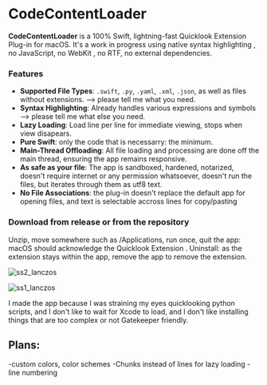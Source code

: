 # CodeContentLoader

**CodeContentLoader** is a 100% Swift, lightning-fast Quicklook Extension Plug-in for macOS. It's a work in progress  using native  syntax highlighting , no JavaScript, no WebKit , no RTF, no external dependencies.


### Features
- **Supported File Types**: `.swift`, `.py`, `.yaml`, `.xml`, `.json`, as well as files without extensions. --> please tell me what you need.
- **Syntax Highlighting**:  Already handles various expressions and symbols --> please tell me what else you need.
- **Lazy Loading**: Load line per line for immediate viewing, stops when view disapears.
- **Pure Swift**:  only the code that is necessarry: the minimum.
- **Main-Thread Offloading**: All file loading and processing are done off the main thread, ensuring the app remains responsive.
- **As safe as your file**: The app is sandboxed, hardened, notarized, doesn't require internet or any permission whatsoever,  doesn't run the files, but iterates through them as utf8 text.
- **No File Associations**: the plug-in doesn't replace the default app for opening files, and text is selectable accross lines for copy/pasting


### Download from release or from the repository
Unzip, move somewhere such as /Applications, run once, quit the app: macOS should acknowledge the Quicklook Extension .
Uninstall: as the extension stays within the app, remove the app to remove the extension.  


![ss2_lanczos](https://github.com/user-attachments/assets/45b5521d-a45a-4e25-953b-8a816149d1ad)

  
![ss1_lanczos](https://github.com/user-attachments/assets/df6605b5-b4e8-45ed-88af-60a3d98997ab)

I made the app because I was straining my eyes quicklooking python scripts, and I don't like to wait for Xcode to load, and I don't like installing things that are too complex or not Gatekeeper friendly.  

## Plans:
-custom colors, color schemes
-Chunks instead of lines for lazy loading
-line numbering
